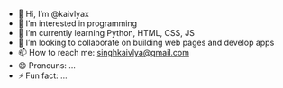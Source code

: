 - 👋 Hi, I’m @kaivlyax
- 👀 I’m interested in programming
- 🌱 I’m currently learning Python, HTML, CSS, JS
- 💞️ I’m looking to collaborate on building web pages and develop apps
- 📫 How to reach me: singhkaivlya@gmail.com 
- 😄 Pronouns: ...
- ⚡ Fun fact: ...

<!---
kaivlyax/kaivlyax is a ✨ special ✨ repository because its `README.md` (this file) appears on your GitHub profile.
You can click the Preview link to take a look at your changes.
--->
